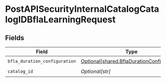 # PostAPISecurityInternalCatalogCatalogIDBflaLearningRequest


## Fields

| Field                                                                                              | Type                                                                                               | Required                                                                                           | Description                                                                                        |
| -------------------------------------------------------------------------------------------------- | -------------------------------------------------------------------------------------------------- | -------------------------------------------------------------------------------------------------- | -------------------------------------------------------------------------------------------------- |
| `bfla_duration_configuration`                                                                      | [Optional[shared.BflaDurationConfiguration]](undefined/models/shared/bfladurationconfiguration.md) | :heavy_check_mark:                                                                                 | N/A                                                                                                |
| `catalog_id`                                                                                       | *Optional[str]*                                                                                    | :heavy_check_mark:                                                                                 | N/A                                                                                                |